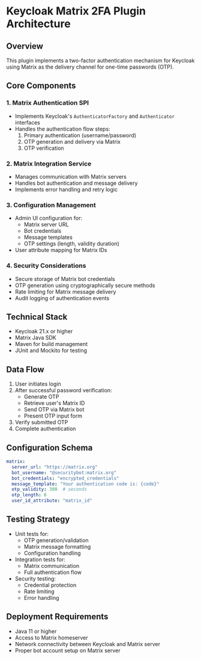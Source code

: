# Keycloak Matrix 2FA Plugin Architecture

## Overview
This plugin implements a two-factor authentication mechanism for Keycloak using Matrix as the delivery channel for one-time passwords (OTP).

## Core Components

### 1. Matrix Authentication SPI
- Implements Keycloak's `AuthenticatorFactory` and `Authenticator` interfaces
- Handles the authentication flow steps:
  1. Primary authentication (username/password)
  2. OTP generation and delivery via Matrix
  3. OTP verification

### 2. Matrix Integration Service
- Manages communication with Matrix servers
- Handles bot authentication and message delivery
- Implements error handling and retry logic

### 3. Configuration Management
- Admin UI configuration for:
  - Matrix server URL
  - Bot credentials
  - Message templates
  - OTP settings (length, validity duration)
- User attribute mapping for Matrix IDs

### 4. Security Considerations
- Secure storage of Matrix bot credentials
- OTP generation using cryptographically secure methods
- Rate limiting for Matrix message delivery
- Audit logging of authentication events

## Technical Stack
- Keycloak 21.x or higher
- Matrix Java SDK
- Maven for build management
- JUnit and Mockito for testing

## Data Flow
1. User initiates login
2. After successful password verification:
   - Generate OTP
   - Retrieve user's Matrix ID
   - Send OTP via Matrix bot
   - Present OTP input form
3. Verify submitted OTP
4. Complete authentication

## Configuration Schema
```yaml
matrix:
  server_url: "https://matrix.org"
  bot_username: "@securitybot:matrix.org"
  bot_credentials: "encrypted_credentials"
  message_template: "Your authentication code is: {code}"
  otp_validity: 300  # seconds
  otp_length: 6
  user_id_attribute: "matrix_id"
```

## Testing Strategy
- Unit tests for:
  - OTP generation/validation
  - Matrix message formatting
  - Configuration handling
- Integration tests for:
  - Matrix communication
  - Full authentication flow
- Security testing:
  - Credential protection
  - Rate limiting
  - Error handling

## Deployment Requirements
- Java 11 or higher
- Access to Matrix homeserver
- Network connectivity between Keycloak and Matrix server
- Proper bot account setup on Matrix server